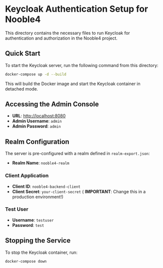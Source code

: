 # Keycloak Authentication Setup for Nooble4

This directory contains the necessary files to run Keycloak for authentication and authorization in the Nooble4 project.

## Quick Start

To start the Keycloak server, run the following command from this directory:

```bash
docker-compose up -d --build
```

This will build the Docker image and start the Keycloak container in detached mode.

## Accessing the Admin Console

- **URL**: [http://localhost:8080](http://localhost:8080)
- **Admin Username**: `admin`
- **Admin Password**: `admin`

## Realm Configuration

The server is pre-configured with a realm defined in `realm-export.json`:

- **Realm Name**: `nooble4-realm`

### Client Application

- **Client ID**: `nooble4-backend-client`
- **Client Secret**: `your-client-secret` ( **IMPORTANT**: Change this in a production environment!)

### Test User

- **Username**: `testuser`
- **Password**: `test`

## Stopping the Service

To stop the Keycloak container, run:

```bash
docker-compose down
```